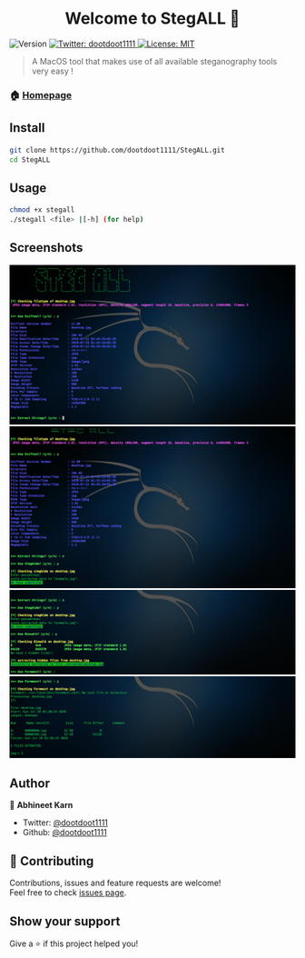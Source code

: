 <h1 align="center">Welcome to StegALL 👋</h1>
<p>
  <img alt="Version" src="https://img.shields.io/badge/version-1.0.1-blue.svg?cacheSeconds=2592000" />
  <a href="https://twitter.com/dootdoot1111" target="_blank">
    <img alt="Twitter: dootdoot1111" src="https://img.shields.io/twitter/follow/dootdoot1111.svg?style=social" />
  </a>
  <a href="MIT License" target="https://github.com/dootdoot1111/StegALL/blob/master/LICENSE.txt">
    <img alt="License: MIT" src="https://img.shields.io/badge/License-MIT-yellow.svg" />
  </a>
</p>

> A MacOS tool that makes use of all available steganography tools very easy !

### 🏠 [Homepage](https://github.com/dootdoot1111/StegALL)

## Install

```sh
git clone https://github.com/dootdoot1111/StegALL.git
cd StegALL
```

## Usage

```sh
chmod +x stegall
./stegall <file> |[-h] (for help)
```
## Screenshots

<img alt="Screenshot1" src="https://raw.githubusercontent.com/dootdoot1111/StegALL/master/Images/sample.jpg" />
<img alt="Screenshot2" src="https://raw.githubusercontent.com/dootdoot1111/StegALL/master/Images/sample2.jpg" />
<img alt="Screenshot3" src="https://raw.githubusercontent.com/dootdoot1111/StegALL/master/Images/sample3.jpg" />
<img alt="Screenshot4" src="https://raw.githubusercontent.com/dootdoot1111/StegALL/master/Images/sample4.jpg" />



## Author

👤 **Abhineet Karn**

* Twitter: [@dootdoot1111](https://twitter.com/dootdoot1111)
* Github: [@dootdoot1111](https://github.com/dootdoot1111)

## 🤝 Contributing

Contributions, issues and feature requests are welcome!<br />Feel free to check [issues page](https://github.com/dootdoot1111/StegALL/issues). 

## Show your support

Give a ⭐️ if this project helped you!
